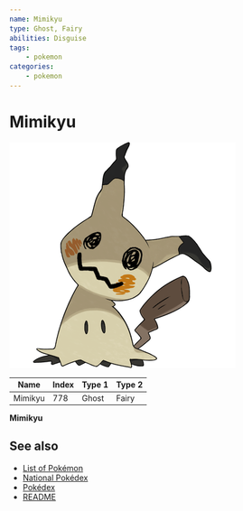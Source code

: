 ```yaml
---
name: Mimikyu
type: Ghost, Fairy
abilities: Disguise
tags:
    - pokemon
categories:
    - pokemon
---
```


# Mimikyu


![Mimikyu](images/778.png)

| **Name** | **Index** | **Type 1** | **Type 2** |
|----|----|----|----|
| Mimikyu | 778 | Ghost | Fairy  |

**Mimikyu** 

## See also

- [List of Pokémon](../pokemon.md)
- [National Pokédex](../national_pokedex.md)
- [Pokédex](../pokedex.md)
- [README](../README.md)
